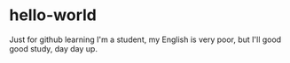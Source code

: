 # hello-world
Just for github learning
I'm a student, my English is very poor, but I'll good good study, day day up.
